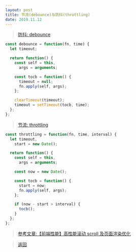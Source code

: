 ```yaml
---
layout: post
title: 节流(debounce)与防抖(throttling)
date: 2019.11.12
---
```


> <a href="../debounce.html" target="__blank">防抖: debounce</a>

```javascript
const debounce = function(fn, time) {
  let timeout;

  return function() {
    const self = this,
      args = arguments;

    const tocb = function() {
      timeout = null;
      fn.apply(self, args);
    };

    clearTimeout(timeout);
    timeout = setTimeout(tocb, time);
  };
};
```

> <a href="../throttling.html" target="__blank">节流: throttling</a>

```javascript
const throttling = function(fn, time, interval) {
  let timeout,
    start = new Date();

  return function() {
    const self = this,
      args = arguments;

    const now = new Date();

    const tocb = function() {
      start = now;
      fn.apply(self, args);
    };

    if (now - start > interval) {
      tocb();
    }
  };
};
```

> [参考文章:【前端性能】高性能滚动 scroll 及页面渲染优化](https://www.cnblogs.com/coco1s/p/5499469.html)

> [返回]({{site.baseurl}}/前端优化总结)
